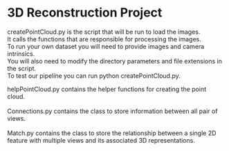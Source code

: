 # 3D Reconstruction Project

createPointCloud.py is the script that will be run to load the images. <br/>
It calls the functions that are responsible for processing the images. <br/>
To run your own dataset you will need to provide images and camera intrinsics.  <br/>
You will also need to modify the directory parameters and file extensions in the script.  <br/>
To test our pipeline you can run python createPointCloud.py. <br/>

helpPointCloud.py contains the helper functions for creating the point cloud. <br/><br/>
Connections.py contains the class to store information between all pair of views. <br/><br/>
Match.py contains the class to store the relationship between a single 2D feature with multiple views
and its associated 3D representations.


